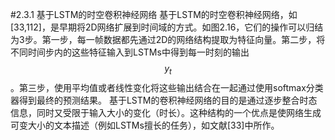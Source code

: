 #2.3.1 基于LSTM的时空卷积神经网络
基于LSTM的时空卷积神经网络，如[33,112]，是早期将2D网络扩展到时间域的方式。如图2.16，它们的操作可以归结为3步。第一步，每一帧数据都先通过2D的网络结构提取为特征向量。第二步，将不同时间步内的这些特征输入到LSTMs中得到每一时刻的输出$$y_{t}$$。第三步，使用平均值或者线性变化将这些输出结合在一起通过使用softmax分类器得到最终的预测结果。
基于LSTM的卷积神经网络的目的是通过逐步整合时态信息，同时又受限于输入大小的变化（时长）。这种结构的一个优点是使网络生成可变大小的文本描述（例如LSTMs擅长的任务），如文献[33]中所作。